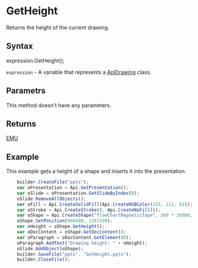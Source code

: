 # GetHeight

Returns the height of the current drawing.

## Syntax

expression.GetHeight();

`expression` - A variable that represents a [ApiDrawing](../ApiDrawing.md) class.

## Parametrs

This method doesn't have any parameters.

## Returns

[EMU](../../../Enumerations/Emu.md)

## Example

This example gets a height of a shape and inserts it into the presentation.

```javascript
	builder.CreateFile("pptx");
	var oPresentation = Api.GetPresentation();
	var oSlide = oPresentation.GetSlideByIndex(0);
	oSlide.RemoveAllObjects();
	var oFill = Api.CreateSolidFill(Api.CreateRGBColor(255, 111, 61));
	var oStroke = Api.CreateStroke(0, Api.CreateNoFill());
	var oShape = Api.CreateShape("flowChartMagneticTape", 300 * 36000, 130 * 36000, oFill, oStroke);
	oShape.SetPosition(608400, 1267200);
	var nHeight = oShape.GetHeight();
	var oDocContent = oShape.GetDocContent();
	var oParagraph = oDocContent.GetElement(0);
	oParagraph.AddText("Drawing height: " + nHeight);
	oSlide.AddObject(oShape);
	builder.SaveFile("pptx", "GetHeight.pptx");
	builder.CloseFile();
```